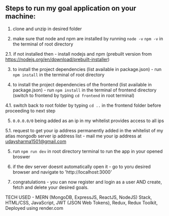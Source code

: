 ## Steps to run my goal application on your machine:

1. clone and unzip in desired folder

2. make sure that node and npm are installed by running
      `node -v`
      `npm -v`
   in the terminal of root directory
   
2.1. if not installed then - install nodejs and npm (prebuilt version from https://nodejs.org/en/download/prebuilt-installer)

3. to install the project dependencies (list available in package.json) - run
     `npm install`
   in the terminal of root directory
   
4. to install the project dependencies of the frontend (list available in package.json) - run
     `npm install`
   in the terminal of frontend directory (switch to frontend by typing `cd frontend` in root terminal)

4.1. switch back to root folder by typing `cd ..` in the frontend folder before proceeding to next step

5. `0.0.0.0/0` being added as an ip in my whitelist provides access to all ips 

5.1. request to get your ip address permanently added in the whitelist of my atlas mongodb server ip address list - mail me your ip address at udaysharma1501@gmail.com

5. run
      `npm run dev`
   in root directory terminal to run the app in your opened broswer

6. if the dev server doesnt automatically open it - go to yoru desired browser and navigate to 'http://localhost:3000'

7. congratulations - you can now register and login as a user AND create, fetch and delete your desired goals.

TECH USED - MERN (MongoDB, ExpressJS, ReactJS, NodeJS) Stack, HTML/CSS, JavaScript, JWT (JSON Web Tokens), Redux, Redux Toolkit, Deployed using render.com
